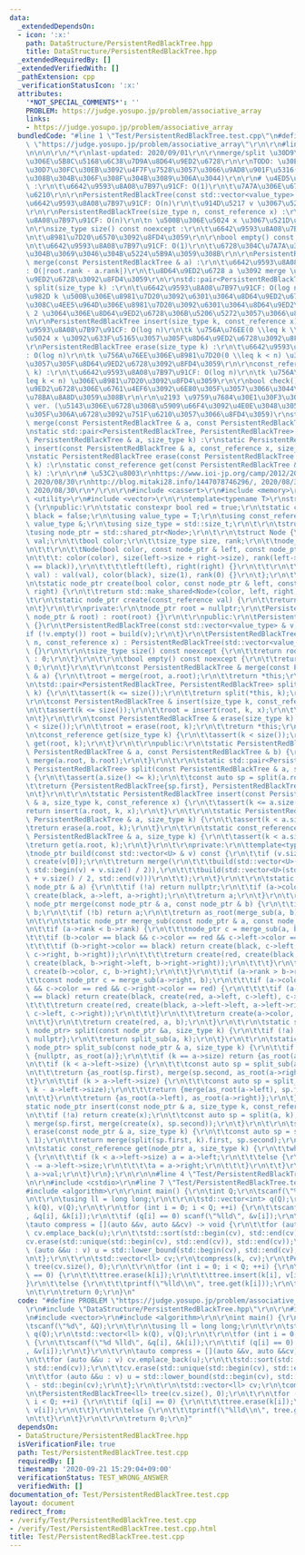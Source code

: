 ```yaml
---
data:
  _extendedDependsOn:
  - icon: ':x:'
    path: DataStructure/PersistentRedBlackTree.hpp
    title: DataStructure/PersistentRedBlackTree.hpp
  _extendedRequiredBy: []
  _extendedVerifiedWith: []
  _pathExtension: cpp
  _verificationStatusIcon: ':x:'
  attributes:
    '*NOT_SPECIAL_COMMENTS*': ''
    PROBLEM: https://judge.yosupo.jp/problem/associative_array
    links:
    - https://judge.yosupo.jp/problem/associative_array
  bundledCode: "#line 1 \"Test/PersistentRedBlackTree.test.cpp\"\n#define PROBLEM\
    \ \"https://judge.yosupo.jp/problem/associative_array\"\r\n\r\n#line 1 \"DataStructure/PersistentRedBlackTree.hpp\"\
    \n\n\n\r\n/*\r\nlast-updated: 2020/09/01\r\n\r\nmerge/split \u30D9\u30FC\u30B9\
    \u306E\u5B8C\u5168\u6C38\u7D9A\u8D64\u9ED2\u6728\r\n\r\nTODO: \u30E1\u30E2\u30EA\
    \u30D7\u30FC\u30EB\u3092\u4F7F\u7528\u3057\u3066\u9AD8\u901F\u5316(\u3067\u304D\
    \u308B\u304B\u306F\u308F\u304B\u3089\u306A\u3044)\r\n\r\n# \u4ED5\u69D8\r\nPersistentRedBlackTree()\
    \ :\r\n\t\u6642\u9593\u8A08\u7B97\u91CF: O(1)\r\n\t\u7A7A\u306E\u6728\u3092\u4F5C\
    \u6210\r\n\r\nPersistentRedBlackTree(const std::vector<value_type> & v) :\r\n\t\
    \u6642\u9593\u8A08\u7B97\u91CF: O(n)\r\n\t\u914D\u5217 v \u3067\u521D\u671F\u5316\
    \r\n\r\nPersistentRedBlackTree(size_type n, const_reference x) :\r\n\t\u6642\u9593\
    \u8A08\u7B97\u91CF: O(n)\r\n\tn \u500B\u306E\u5024 x \u3067\u521D\u671F\u5316\r\
    \n\r\nsize_type size() const noexcept :\r\n\t\u6642\u9593\u8A08\u7B97\u91CF: O(1)\r\
    \n\t\u8981\u7D20\u6570\u3092\u8FD4\u3059\r\n\r\nbool empty() const noexcept :\r\
    \n\t\u6642\u9593\u8A08\u7B97\u91CF: O(1)\r\n\t\u6728\u304C\u7A7A\u3067\u3042\u308B\
    \u304B\u3069\u3046\u304B\u5224\u5B9A\u3059\u308B\r\n\r\nPersistentRedBlackTree\
    \ merge(const PersistentRedBlackTree & a) :\r\n\t\u6642\u9593\u8A08\u7B97\u91CF\
    : O(|root.rank - a.rank|)\r\n\t\u8D64\u9ED2\u6728 a \u3092 merge \u3057\u305F\u8D64\
    \u9ED2\u6728\u3092\u8FD4\u3059\r\n\r\nstd::pair<PersistentRedBlackTree, PersistentRedBlackTree>\
    \ split(size_type k) :\r\n\t\u6642\u9593\u8A08\u7B97\u91CF: O(log n)\r\n\t\u5148\
    \u982D k \u500B\u306E\u8981\u7D20\u3092\u6301\u3064\u8D64\u9ED2\u6728\u3068\u305D\
    \u308C\u4EE5\u964D\u306E\u8981\u7D20\u3092\u6301\u3064\u8D64\u9ED2\u6728\u306E\
    \ 2 \u3064\u306E\u8D64\u9ED2\u6728\u306B\u5206\u5272\u3057\u3066\u8FD4\u3059\r\
    \n\r\nPersistentRedBlackTree insert(size_type k, const_reference x) :\r\n\t\u6642\
    \u9593\u8A08\u7B97\u91CF: O(log n)\r\n\tk \u756A\u76EE(0 \\leq k \\leq n) \u306B\
    \u5024 x \u3092\u633F\u5165\u3057\u305F\u8D64\u9ED2\u6728\u3092\u8FD4\u3059\r\n\
    \r\nPersistentRedBlackTree erase(size_type k) :\r\n\t\u6642\u9593\u8A08\u7B97\u91CF\
    : O(log n)\r\n\tk \u756A\u76EE\u306E\u8981\u7D20(0 \\leq k < n) \u3092\u524A\u9664\
    \u3057\u305F\u8D64\u9ED2\u6728\u3092\u8FD4\u3059\r\n\r\nconst_reference get(size_type\
    \ k) :\r\n\t\u6642\u9593\u8A08\u7B97\u91CF: O(log n)\r\n\tk \u756A\u76EE(9 \\\
    leq k < n) \u306E\u8981\u7D20\u3092\u8FD4\u3059\r\n\r\nbool check() const : \u8D64\
    \u9ED2\u6728\u306E\u6761\u4EF6\u3092\u6E80\u305F\u3057\u3066\u3044\u308B\u304B\
    \u78BA\u8A8D\u3059\u308B\r\n\r\n\u2193 \u9759\u7684\u30E1\u30F3\u30D0\u95A2\u6570\
    \ ver. (\u5143\u306E\u6728\u306B\u5909\u66F4\u3092\u4E0E\u3048\u305A\u306B\u65B0\
    \u305F\u306A\u6728\u3092\u751F\u6210\u3057\u3066\u8FD4\u3059)\r\nstatic PersistentRedBlackTree\
    \ merge(const PersistentRedBlackTree & a, const PersistentRedBlackTree & b) :\r\
    \nstatic std::pair<PersistentRedBlackTree, PersistentRedBlackTree> split(const\
    \ PersistentRedBlackTree & a, size_type k) :\r\nstatic PersistentRedBlackTree\
    \ insert(const PersistentRedBlackTree & a, const_reference x, size_type k) :\r\
    \nstatic PersistentRedBlackTree erase(const PersistentRedBlackTree & a, size_type\
    \ k) :\r\nstatic const_reference get(const PersistentRedBlackTree & a, size_type\
    \ k) :\r\n\r\n# \u53C2\u8003\r\nhttps://www.ioi-jp.org/camp/2012/2012-sp-tasks/2012-sp-day4-copypaste-slides.pdf,\
    \ 2020/08/30\r\nhttp://blog.mitaki28.info/1447078746296/, 2020/08/30\r\nhttp://algoogle.hadrori.jp/algorithm/rbtree_merge.html,\
    \ 2020/08/30\r\n*/\r\n\r\n#include <cassert>\r\n#include <memory>\r\n#include\
    \ <utility>\r\n#include <vector>\r\n\r\ntemplate<typename T>\r\nstruct PersistentRedBlackTree\
    \ {\r\npublic:\r\n\tstatic constexpr bool red = true;\r\n\tstatic constexpr bool\
    \ black = false;\r\n\tusing value_type = T;\r\n\tusing const_reference = const\
    \ value_type &;\r\n\tusing size_type = std::size_t;\r\n\t\r\n\tstruct Node;\r\n\
    \tusing node_ptr = std::shared_ptr<Node>;\r\n\t\r\n\tstruct Node {\r\n\t\tvalue_type\
    \ val;\r\n\t\tbool color;\r\n\t\tsize_type size, rank;\r\n\t\tnode_ptr left, right;\r\
    \n\t\t\r\n\t\tNode(bool color, const node_ptr & left, const node_ptr & right)\r\
    \n\t\t\t: color(color), size(left->size + right->size), rank(left->rank + (left->color\
    \ == black)),\r\n\t\t\t\tleft(left), right(right) {}\r\n\t\t\r\n\t\tNode(const_reference\
    \ val) : val(val), color(black), size(1), rank(0) {}\r\n\t};\r\n\t\r\nprivate:\r\
    \n\tstatic node_ptr create(bool color, const node_ptr & left, const node_ptr &\
    \ right) {\r\n\t\treturn std::make_shared<Node>(color, left, right);\r\n\t}\r\n\
    \t\r\n\tstatic node_ptr create(const_reference val) {\r\n\t\treturn std::make_shared<Node>(val);\r\
    \n\t}\r\n\t\r\nprivate:\r\n\tnode_ptr root = nullptr;\r\n\tPersistentRedBlackTree(const\
    \ node_ptr & root) : root(root) {}\r\n\t\r\npublic:\r\n\tPersistentRedBlackTree()\
    \ {}\r\n\tPersistentRedBlackTree(const std::vector<value_type> & v) {\r\n\t\t\
    if (!v.empty()) root = build(v);\r\n\t}\r\n\tPersistentRedBlackTree(size_type\
    \ n, const_reference x) : PersistentRedBlackTree(std::vector<value_type>(n, x))\
    \ {}\r\n\t\r\n\tsize_type size() const noexcept {\r\n\t\treturn root ? root->size\
    \ : 0;\r\n\t}\r\n\t\r\n\tbool empty() const noexcept {\r\n\t\treturn size() ==\
    \ 0;\r\n\t}\r\n\t\r\n\tconst PersistentRedBlackTree & merge(const PersistentRedBlackTree\
    \ & a) {\r\n\t\troot = merge(root, a.root);\r\n\t\treturn *this;\r\n\t}\r\n\t\r\
    \n\tstd::pair<PersistentRedBlackTree, PersistentRedBlackTree> split(size_type\
    \ k) {\r\n\t\tassert(k <= size());\r\n\t\treturn split(*this, k);\r\n\t}\r\n\t\
    \r\n\tconst PersistentRedBlackTree & insert(size_type k, const_reference x) {\r\
    \n\t\tassert(k <= size());\r\n\t\troot = insert(root, k, x);\r\n\t\treturn *this;\r\
    \n\t}\r\n\t\r\n\tconst PersistentRedBlackTree & erase(size_type k) {\r\n\t\tassert(k\
    \ < size());\r\n\t\troot = erase(root, k);\r\n\t\treturn *this;\r\n\t}\r\n\t\r\
    \n\tconst_reference get(size_type k) {\r\n\t\tassert(k < size());\r\n\t\treturn\
    \ get(root, k);\r\n\t}\r\n\t\r\npublic:\r\n\tstatic PersistentRedBlackTree merge(const\
    \ PersistentRedBlackTree & a, const PersistentRedBlackTree & b) {\r\n\t\treturn\
    \ merge(a.root, b.root);\r\n\t}\r\n\t\r\n\tstatic std::pair<PersistentRedBlackTree,\
    \ PersistentRedBlackTree> split(const PersistentRedBlackTree & a, size_type k)\
    \ {\r\n\t\tassert(a.size() <= k);\r\n\t\tconst auto sp = split(a.root, k);\r\n\
    \t\treturn {PersistentRedBlackTree{sp.first}, PersistentRedBlackTree{sp.second}};\r\
    \n\t}\r\n\t\r\n\tstatic PersistentRedBlackTree insert(const PersistentRedBlackTree\
    \ & a, size_type k, const_reference x) {\r\n\t\tassert(k <= a.size());\r\n\t\t\
    return insert(a.root, k, x);\r\n\t}\r\n\t\r\n\tstatic PersistentRedBlackTree erase(const\
    \ PersistentRedBlackTree & a, size_type k) {\r\n\t\tassert(k < a.size());\r\n\t\
    \treturn erase(a.root, k);\r\n\t}\r\n\t\r\n\tstatic const_reference get(const\
    \ PersistentRedBlackTree & a, size_type k) {\r\n\t\tassert(k < a.size());\r\n\t\
    \treturn get(a.root, k);\r\n\t}\r\n\t\r\nprivate:\r\n\ttemplate<typename U>\r\n\
    \tnode_ptr build(const std::vector<U> & v) const {\r\n\t\tif (v.size() == 1) return\
    \ create(v[0]);\r\n\t\treturn merge(\r\n\t\t\tbuild(std::vector<U>(std::begin(v),\
    \ std::begin(v) + v.size() / 2)),\r\n\t\t\tbuild(std::vector<U>(std::begin(v)\
    \ + v.size() / 2, std::end(v)))\r\n\t\t);\r\n\t}\r\n\t\r\n\tstatic node_ptr as_root(const\
    \ node_ptr & a) {\r\n\t\tif (!a) return nullptr;\r\n\t\tif (a->color == red) return\
    \ create(black, a->left, a->right);\r\n\t\treturn a;\r\n\t}\r\n\t\r\n\tstatic\
    \ node_ptr merge(const node_ptr & a, const node_ptr & b) {\r\n\t\tif (!a) return\
    \ b;\r\n\t\tif (!b) return a;\r\n\t\treturn as_root(merge_sub(a, b));\r\n\t}\r\
    \n\t\r\n\tstatic node_ptr merge_sub(const node_ptr & a, const node_ptr & b) {\r\
    \n\t\tif (a->rank < b->rank) {\r\n\t\t\tnode_ptr c = merge_sub(a, b->left);\r\n\
    \t\t\tif (b->color == black && c->color == red && c->left->color == red) {\r\n\
    \t\t\t\tif (b->right->color == black) return create(black, c->left, create(red,\
    \ c->right, b->right));\r\n\t\t\t\treturn create(red, create(black, c->left, c->right),\
    \ create(black, b->right->left, b->right->right));\r\n\t\t\t}\r\n\t\t\treturn\
    \ create(b->color, c, b->right);\r\n\t\t}\r\n\t\tif (a->rank > b->rank) {\r\n\t\
    \t\tconst node_ptr c = merge_sub(a->right, b);\r\n\t\t\tif (a->color == black\
    \ && c->color == red && c->right->color == red) {\r\n\t\t\t\tif (a->left->color\
    \ == black) return create(black, create(red, a->left, c->left), c->right);\r\n\
    \t\t\t\treturn create(red, create(black, a->left->left, a->left->right), create(black,\
    \ c->left, c->right));\r\n\t\t\t}\r\n\t\t\treturn create(a->color, a->left, c);\r\
    \n\t\t}\r\n\t\treturn create(red, a, b);\r\n\t}\r\n\t\r\n\tstatic std::pair<node_ptr,\
    \ node_ptr> split(const node_ptr &a, size_type k) {\r\n\t\tif (!a) return {nullptr,\
    \ nullptr};\r\n\t\treturn split_sub(a, k);\r\n\t}\r\n\t\r\n\tstatic std::pair<node_ptr,\
    \ node_ptr> split_sub(const node_ptr & a, size_type k) {\r\n\t\tif (k == 0) return\
    \ {nullptr, as_root(a)};\r\n\t\tif (k == a->size) return {as_root(a), nullptr};\r\
    \n\t\tif (k < a->left->size) {\r\n\t\t\tconst auto sp = split_sub(a->left, k);\r\
    \n\t\t\treturn {as_root(sp.first), merge(sp.second, as_root(a->right))};\r\n\t\
    \t}\r\n\t\tif (k > a->left->size) {\r\n\t\t\tconst auto sp = split_sub(a->right,\
    \ k - a->left->size);\r\n\t\t\treturn {merge(as_root(a->left), sp.first), as_root(sp.second)};\r\
    \n\t\t}\r\n\t\treturn {as_root(a->left), as_root(a->right)};\r\n\t}\r\n\t\r\n\t\
    static node_ptr insert(const node_ptr & a, size_type k, const_reference x) {\r\
    \n\t\tif (!a) return create(x);\r\n\t\tconst auto sp = split(a, k);\r\n\t\treturn\
    \ merge(sp.first, merge(create(x), sp.second));\r\n\t}\r\n\t\r\n\tstatic node_ptr\
    \ erase(const node_ptr & a, size_type k) {\r\n\t\tconst auto sp = split(a, k +\
    \ 1);\r\n\t\treturn merge(split(sp.first, k).first, sp.second);\r\n\t}\r\n\t\r\
    \n\tstatic const_reference get(node_ptr a, size_type k) {\r\n\t\twhile (a->left)\
    \ {\r\n\t\t\tif (k < a->left->size) a = a->left;\r\n\t\t\telse {\r\n\t\t\t\tk\
    \ -= a->left->size;\r\n\t\t\t\ta = a->right;\r\n\t\t\t}\r\n\t\t}\r\n\t\treturn\
    \ a->val;\r\n\t}\r\n};\r\n\r\n\n#line 4 \"Test/PersistentRedBlackTree.test.cpp\"\
    \n\r\n#include <cstdio>\r\n#line 7 \"Test/PersistentRedBlackTree.test.cpp\"\n\
    #include <algorithm>\r\n\r\nint main() {\r\n\tint Q;\r\n\tscanf(\"%d\", &Q);\r\
    \n\t\r\n\tusing ll = long long;\r\n\t\r\n\tstd::vector<int> q(Q);\r\n\tstd::vector<ll>\
    \ k(Q), v(Q);\r\n\t\r\n\tfor (int i = 0; i < Q; ++i) {\r\n\t\tscanf(\"%d %lld\"\
    , &q[i], &k[i]);\r\n\t\tif (q[i] == 0) scanf(\"%lld\", &v[i]);\r\n\t}\r\n\t\r\n\
    \tauto compress = [](auto &&v, auto &&cv) -> void {\r\n\t\tfor (auto &&u : v)\
    \ cv.emplace_back(u);\r\n\t\tstd::sort(std::begin(cv), std::end(cv));\r\n\t\t\
    cv.erase(std::unique(std::begin(cv), std::end(cv)), std::end(cv));\r\n\t\tfor\
    \ (auto &&u : v) u = std::lower_bound(std::begin(cv), std::end(cv), u) - std::begin(cv);\r\
    \n\t};\r\n\t\r\n\tstd::vector<ll> cv;\r\n\tcompress(k, cv);\r\n\tPersistentRedBlackTree<ll>\
    \ tree(cv.size(), 0);\r\n\t\r\n\tfor (int i = 0; i < Q; ++i) {\r\n\t\tif (q[i]\
    \ == 0) {\r\n\t\t\ttree.erase(k[i]);\r\n\t\t\ttree.insert(k[i], v[i]);\r\n\t\t\
    }\r\n\t\telse {\r\n\t\t\tprintf(\"%lld\\n\", tree.get(k[i]));\r\n\t\t}\r\n\t}\r\
    \n\t\r\n\treturn 0;\r\n}\n"
  code: "#define PROBLEM \"https://judge.yosupo.jp/problem/associative_array\"\r\n\
    \r\n#include \"DataStructure/PersistentRedBlackTree.hpp\"\r\n\r\n#include <cstdio>\r\
    \n#include <vector>\r\n#include <algorithm>\r\n\r\nint main() {\r\n\tint Q;\r\n\
    \tscanf(\"%d\", &Q);\r\n\t\r\n\tusing ll = long long;\r\n\t\r\n\tstd::vector<int>\
    \ q(Q);\r\n\tstd::vector<ll> k(Q), v(Q);\r\n\t\r\n\tfor (int i = 0; i < Q; ++i)\
    \ {\r\n\t\tscanf(\"%d %lld\", &q[i], &k[i]);\r\n\t\tif (q[i] == 0) scanf(\"%lld\"\
    , &v[i]);\r\n\t}\r\n\t\r\n\tauto compress = [](auto &&v, auto &&cv) -> void {\r\
    \n\t\tfor (auto &&u : v) cv.emplace_back(u);\r\n\t\tstd::sort(std::begin(cv),\
    \ std::end(cv));\r\n\t\tcv.erase(std::unique(std::begin(cv), std::end(cv)), std::end(cv));\r\
    \n\t\tfor (auto &&u : v) u = std::lower_bound(std::begin(cv), std::end(cv), u)\
    \ - std::begin(cv);\r\n\t};\r\n\t\r\n\tstd::vector<ll> cv;\r\n\tcompress(k, cv);\r\
    \n\tPersistentRedBlackTree<ll> tree(cv.size(), 0);\r\n\t\r\n\tfor (int i = 0;\
    \ i < Q; ++i) {\r\n\t\tif (q[i] == 0) {\r\n\t\t\ttree.erase(k[i]);\r\n\t\t\ttree.insert(k[i],\
    \ v[i]);\r\n\t\t}\r\n\t\telse {\r\n\t\t\tprintf(\"%lld\\n\", tree.get(k[i]));\r\
    \n\t\t}\r\n\t}\r\n\t\r\n\treturn 0;\r\n}"
  dependsOn:
  - DataStructure/PersistentRedBlackTree.hpp
  isVerificationFile: true
  path: Test/PersistentRedBlackTree.test.cpp
  requiredBy: []
  timestamp: '2020-09-21 15:29:04+09:00'
  verificationStatus: TEST_WRONG_ANSWER
  verifiedWith: []
documentation_of: Test/PersistentRedBlackTree.test.cpp
layout: document
redirect_from:
- /verify/Test/PersistentRedBlackTree.test.cpp
- /verify/Test/PersistentRedBlackTree.test.cpp.html
title: Test/PersistentRedBlackTree.test.cpp
---
```

